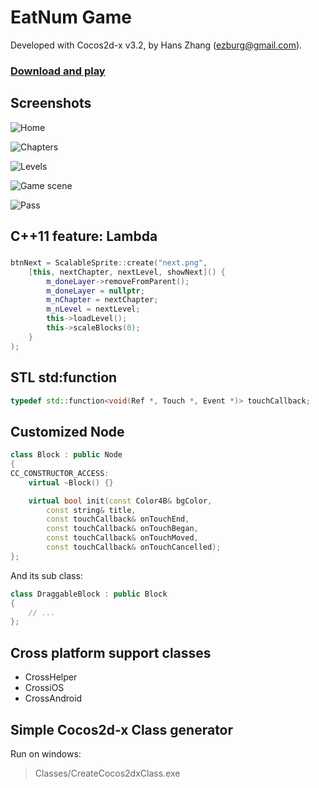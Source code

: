# EatNum Game

Developed with Cocos2d-x v3.2, by Hans Zhang (ezburg@gmail.com).

### [Download and play](http://www.wandoujia.com/apps/com.app4cn.eatnum)

## Screenshots

![Home](https://raw.github.com/zhanghuanchong/EatNum/master/Assets/screenshots/1.jpg)

![Chapters](https://raw.github.com/zhanghuanchong/EatNum/master/Assets/screenshots/2.jpg)

![Levels](https://raw.github.com/zhanghuanchong/EatNum/master/Assets/screenshots/3.jpg)

![Game scene](https://raw.github.com/zhanghuanchong/EatNum/master/Assets/screenshots/4.jpg)

![Pass](https://raw.github.com/zhanghuanchong/EatNum/master/Assets/screenshots/5.jpg)


## C++11 feature: Lambda

###

```c++
btnNext = ScalableSprite::create("next.png", 
	[this, nextChapter, nextLevel, showNext]() {
		m_doneLayer->removeFromParent();
		m_doneLayer = nullptr;
		m_nChapter = nextChapter;
		m_nLevel = nextLevel;
		this->loadLevel();
		this->scaleBlocks(0);
	}
);
```

## STL std:function

```c++
typedef std::function<void(Ref *, Touch *, Event *)> touchCallback;
```

## Customized Node

```c++
class Block : public Node
{
CC_CONSTRUCTOR_ACCESS:
	virtual ~Block() {}

	virtual bool init(const Color4B& bgColor, 
		const string& title, 
		const touchCallback& onTouchEnd,
		const touchCallback& onTouchBegan,
		const touchCallback& onTouchMoved,
		const touchCallback& onTouchCancelled);
};

```

And its sub class:

```c++
class DraggableBlock : public Block
{
	// ...
};
```

## Cross platform support classes

* CrossHelper
* CrossiOS
* CrossAndroid

## Simple Cocos2d-x Class generator

Run on windows:
> Classes/CreateCocos2dxClass.exe
